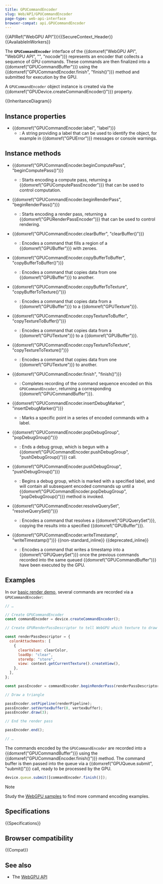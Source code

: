 ```yaml
---
title: GPUCommandEncoder
slug: Web/API/GPUCommandEncoder
page-type: web-api-interface
browser-compat: api.GPUCommandEncoder
---
```


{{APIRef("WebGPU API")}}{{SecureContext_Header}}{{AvailableInWorkers}}

The **`GPUCommandEncoder`** interface of the {{domxref("WebGPU API", "WebGPU API", "", "nocode")}} represents an encoder that collects a sequence of GPU commands. These commands are then finalized into a {{domxref("GPUCommandBuffer")}} using the {{domxref("GPUCommandEncoder.finish", "finish()")}} method and submitted for execution by the GPU.

A `GPUCommandEncoder` object instance is created via the {{domxref("GPUDevice.createCommandEncoder()")}} property.

{{InheritanceDiagram}}

## Instance properties

- {{domxref("GPUCommandEncoder.label", "label")}}
  - : A string providing a label that can be used to identify the object, for example in {{domxref("GPUError")}} messages or console warnings.

## Instance methods

- {{domxref("GPUCommandEncoder.beginComputePass", "beginComputePass()")}}
  - : Starts encoding a compute pass, returning a {{domxref("GPUComputePassEncoder")}} that can be used to control computation.
- {{domxref("GPUCommandEncoder.beginRenderPass", "beginRenderPass()")}}
  - : Starts encoding a render pass, returning a {{domxref("GPURenderPassEncoder")}} that can be used to control rendering.
- {{domxref("GPUCommandEncoder.clearBuffer", "clearBuffer()")}}
  - : Encodes a command that fills a region of a {{domxref("GPUBuffer")}} with zeroes.
- {{domxref("GPUCommandEncoder.copyBufferToBuffer", "copyBufferToBuffer()")}}
  - : Encodes a command that copies data from one {{domxref("GPUBuffer")}} to another.
- {{domxref("GPUCommandEncoder.copyBufferToTexture", "copyBufferToTexture()")}}
  - : Encodes a command that copies data from a {{domxref("GPUBuffer")}} to a {{domxref("GPUTexture")}}.
- {{domxref("GPUCommandEncoder.copyTextureToBuffer", "copyTextureToBuffer()")}}
  - : Encodes a command that copies data from a {{domxref("GPUTexture")}} to a {{domxref("GPUBuffer")}}.
- {{domxref("GPUCommandEncoder.copyTextureToTexture", "copyTextureToTexture()")}}
  - : Encodes a command that copies data from one {{domxref("GPUTexture")}} to another.
- {{domxref("GPUCommandEncoder.finish", "finish()")}}

  - : Completes recording of the command sequence encoded on this `GPUCommandEncoder`, returning a corresponding {{domxref("GPUCommandBuffer")}}.

- {{domxref("GPUCommandEncoder.insertDebugMarker", "insertDebugMarker()")}}
  - : Marks a specific point in a series of encoded commands with a label.
- {{domxref("GPUCommandEncoder.popDebugGroup", "popDebugGroup()")}}
  - : Ends a debug group, which is begun with a {{domxref("GPUCommandEncoder.pushDebugGroup", "pushDebugGroup()")}} call.
- {{domxref("GPUCommandEncoder.pushDebugGroup", "pushDebugGroup()")}}

  - : Begins a debug group, which is marked with a specified label, and will contain all subsequent encoded commands up until a {{domxref("GPUCommandEncoder.popDebugGroup", "popDebugGroup()")}} method is invoked.

- {{domxref("GPUCommandEncoder.resolveQuerySet", "resolveQuerySet()")}}
  - : Encodes a command that resolves a {{domxref("GPUQuerySet")}}, copying the results into a specified {{domxref("GPUBuffer")}}.
- {{domxref("GPUCommandEncoder.writeTimestamp", "writeTimestamp()")}} {{non-standard_inline}} {{deprecated_inline}}
  - : Encodes a command that writes a timestamp into a {{domxref("GPUQuerySet")}} once the previous commands recorded into the same queued {{domxref("GPUCommandBuffer")}} have been executed by the GPU.

## Examples

In our [basic render demo](https://mdn.github.io/dom-examples/webgpu-render-demo/), several commands are recorded via a `GPUCommandEncoder`:

```js
// …

// Create GPUCommandEncoder
const commandEncoder = device.createCommandEncoder();

// Create GPURenderPassDescriptor to tell WebGPU which texture to draw into, then initiate render pass

const renderPassDescriptor = {
  colorAttachments: [
    {
      clearValue: clearColor,
      loadOp: "clear",
      storeOp: "store",
      view: context.getCurrentTexture().createView(),
    },
  ],
};

const passEncoder = commandEncoder.beginRenderPass(renderPassDescriptor);

// Draw a triangle

passEncoder.setPipeline(renderPipeline);
passEncoder.setVertexBuffer(0, vertexBuffer);
passEncoder.draw(3);

// End the render pass

passEncoder.end();

// …
```

The commands encoded by the `GPUCommandEncoder` are recorded into a {{domxref("GPUCommandBuffer")}} using the {{domxref("GPUCommandEncoder.finish()")}} method. The command buffer is then passed into the queue via a {{domxref("GPUQueue.submit", "submit()")}} call, ready to be processed by the GPU.

```js
device.queue.submit([commandEncoder.finish()]);
```

> [!NOTE]
> Study the [WebGPU samples](https://webgpu.github.io/webgpu-samples/) to find more command encoding examples.

## Specifications

{{Specifications}}

## Browser compatibility

{{Compat}}

## See also

- The [WebGPU API](/en-US/docs/Web/API/WebGPU_API)
